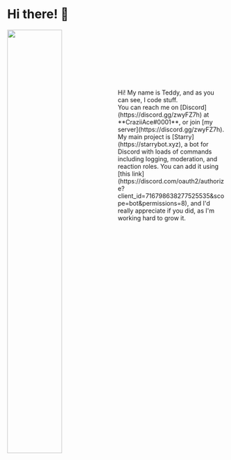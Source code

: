 # Hi there! 👋

<p align="left">
 <img align="left" width="50%" height="50%" src="https://github-readme-stats.vercel.app/api?username=craziiace&show_icons=true&hide_border=true&count_private=true&title_color=fff&icon_color=79ff97&text_color=9f9f9f&bg_color=151515" />
</p><br><br><br><br><br><br><br><br>
Hi! My name is Teddy, and as you can see, I code stuff.<br>
You can reach me on [Discord](https://discord.gg/zwyFZ7h) at **CraziiAce#0001**, or join [my server](https://discord.gg/zwyFZ7h).<br>
My main project is [Starry](https://starrybot.xyz), a bot for Discord with loads of commands including logging, moderation, and reaction roles. You can add it using [this link](https://discord.com/oauth2/authorize?client_id=716798638277525535&scope=bot&permissions=8), and I'd really appreciate if you did, as I'm working hard to grow it.
